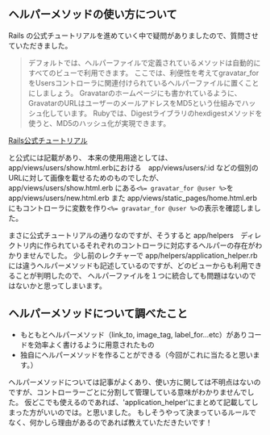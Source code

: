 
## ヘルパーメソッドの使い方について
Rails の公式チュートリアルを進めていく中で疑問がありましたので、質問させていただきました。

> デフォルトでは、ヘルパーファイルで定義されているメソッドは自動的にすべてのビューで利用できます。
ここでは、利便性を考えてgravatar_forをUsersコントローラに関連付けられているヘルパーファイルに置くことにしましょう。
Gravatarのホームページにも書かれているように、GravatarのURLはユーザーのメールアドレスをMD5という仕組みでハッシュ化しています。
Rubyでは、Digestライブラリのhexdigestメソッドを使うと、MD5のハッシュ化が実現できます。

[Rails公式チュートリアル](https://railstutorial.jp/chapters/sign_up?version=6.0#fig-byebug)

と公式には記載があり、
本来の使用用途としては、
app/views/users/show.html.erbにおける　app/views/users/:id  などの個別のURLに対して画像を載せるためのものでしたが、
app/views/users/show.html.erb   にある`<%= gravatar_for @user %>`を
app/views/users/new.html.erb    また
app/views/static_pages/home.html.erb
にもコントローラに変数を作り`<%= gravatar_for @user %>`の表示を確認しました。

まさに公式チュートリアルの通りなのですが、そうすると
app/helpers　ディレクトリ内に作られているそれぞれのコントローラに対応するヘルパーの存在がわかりませんでした。
少し前のレクチャーで
app/helpers/application_helper.rbには違うヘルパーメソッドも記述しているのですが、どのビューからも利用できることが判明したので、
ヘルパーファイルを１つに統合しても問題はないのではないかと思ってしまいます。

## ヘルパーメソッドについて調べたこと
- もともとヘルパーメソッド（link_to, image_tag, label_for...etc）がありコードを効率よく書けるように用意されたもの
- 独自にヘルパーメソッドを作ることができる（今回がこれに当たると思います。）

ヘルパーメソッドについては記事がよくあり、使い方に関しては不明点はないのですが、コントローラーごとに分割して管理している意味がわかりませんでした。
仮どこでも使えるのであれば、'application_helper'にまとめて記載してしまった方がいいのでは。と思いました。
もしそうやって決まっているルールでなく、何かしら理由があるのであれば教えていただきたいです！